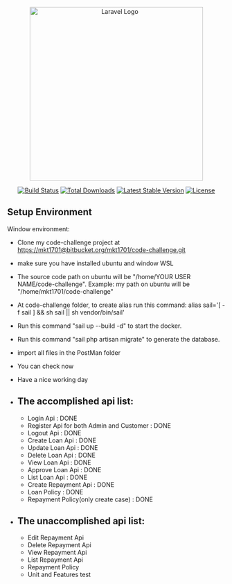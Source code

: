 <p align="center"><a href="https://laravel.com" target="_blank"><img src="https://raw.githubusercontent.com/laravel/art/master/logo-lockup/5%20SVG/2%20CMYK/1%20Full%20Color/laravel-logolockup-cmyk-red.svg" width="400" alt="Laravel Logo"></a></p>

<p align="center">
<a href="https://github.com/laravel/framework/actions"><img src="https://github.com/laravel/framework/workflows/tests/badge.svg" alt="Build Status"></a>
<a href="https://packagist.org/packages/laravel/framework"><img src="https://img.shields.io/packagist/dt/laravel/framework" alt="Total Downloads"></a>
<a href="https://packagist.org/packages/laravel/framework"><img src="https://img.shields.io/packagist/v/laravel/framework" alt="Latest Stable Version"></a>
<a href="https://packagist.org/packages/laravel/framework"><img src="https://img.shields.io/packagist/l/laravel/framework" alt="License"></a>
</p>

## Setup Environment

Window environment:

- Clone my code-challenge project at [https://mkt1701@bitbucket.org/mkt1701/code-challenge.git](https://mkt1701@bitbucket.org/mkt1701/code-challenge.git)
- make sure you have installed ubuntu and window WSL
- The source code path on ubuntu will be "/home/YOUR USER NAME/code-challenge". Example: my path on ubuntu will be "/home/mkt1701/code-challenge"
- At code-challenge folder, to create alias run this command: alias sail='[ -f sail ] && sh sail || sh vendor/bin/sail'
- Run this command "sail up --build -d" to start the docker.
- Run this command "sail php artisan migrate" to generate the database.
- import all files in the PostMan folder
- You can check now
- Have a nice working day
- The accomplished api list:
  - 
  - Login Api                                : DONE
  - Register Api for both Admin and Customer : DONE
  - Logout Api                               : DONE
  - Create Loan Api                          : DONE
  - Update Loan Api                          : DONE
  - Delete Loan Api                          : DONE
  - View Loan Api                            : DONE
  - Approve Loan Api                         : DONE
  - List Loan Api                            : DONE
  - Create Repayment Api                     : DONE
  - Loan Policy                              : DONE
  - Repayment Policy(only create case)       : DONE

- The unaccomplished api list:
  - 
  - Edit Repayment Api
  - Delete Repayment Api
  - View Repayment Api
  - List Repayment Api
  - Repayment Policy
  - Unit and Features test
  